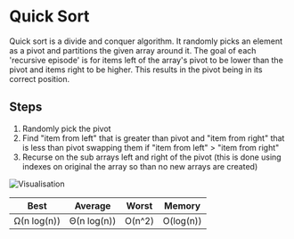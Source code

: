 # Quick Sort

Quick sort is a divide and conquer algorithm. It randomly picks an element as a pivot and partitions the given array around it. The goal of each 'recursive episode' is for items left of the array's pivot to be lower than the pivot and items right to be higher. This results in the pivot being in its correct position.

## Steps

1. Randomly pick the pivot
2. Find "item from left" that is greater than pivot and "item from right" that is less than pivot swapping them if "item from left" > "item from right"
3. Recurse on the sub arrays left and right of the pivot (this is done using indexes on original the array so than no new arrays are created)

![Visualisation](https://upload.wikimedia.org/wikipedia/commons/9/9c/Quicksort-example.gif)

| Best | Average | Worst | Memory |
|:----:|:-------:|:-----:| :----: |
| Ω(n log(n)) | Θ(n log(n)) | O(n^2) | O(log(n)) |